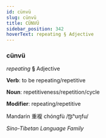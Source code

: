 ```yaml
---
id: cünvü
slug: cünvü
title: CÜNVÜ
sidebar_position: 342
hoverText: repeating § Adjective
---
```


### cünvü

*repeating* **§** Adjective

**Verb**: to be repeating/repetitive

**Noun**: repetitiveness/repetition/cycle

**Modifier**: repeating/repetitive

Mandarin 重複 chóngfù /ʈ͡ʂʰʊŋfu/

*Sino-Tibetan Language Family*